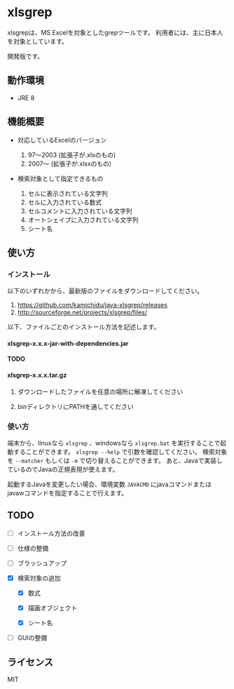 xlsgrep
========================================================================================================================
xlsgrepは、MS Excelを対象としたgrepツールです。
利用者には、主に日本人を対象としています。

開発版です。


動作環境
------------------------------------------------------------------------------------------------------------------------
* JRE 8


機能概要
------------------------------------------------------------------------------------------------------------------------
* 対応しているExcelのバージョン

    1. 97～2003 (拡張子が.xlsのもの)
    1. 2007～   (拡張子が.xlsxのもの)

* 検索対象として指定できるもの

    1. セルに表示されている文字列
    1. セルに入力されている数式
    1. セルコメントに入力されている文字列
    1. オートシェイプに入力されている文字列
    1. シート名


使い方
------------------------------------------------------------------------------------------------------------------------

### インストール

以下のいずれかから、最新版のファイルをダウンロードしてください。

1. https://github.com/kamichidu/java-xlsgrep/releases
1. http://sourceforge.net/projects/xlsgrep/files/

以下、ファイルごとのインストール方法を記述します。

#### xlsgrep-x.x.x-jar-with-dependencies.jar

**TODO**

#### xlsgrep-x.x.x.tar.gz

1. ダウンロードしたファイルを任意の場所に解凍してください

1. binディレクトリにPATHを通してください


### 使い方

端末から、linuxなら `xlsgrep` 、windowsなら `xlsgrep.bat` を実行することで起動することができます。
`xlsgrep --help` で引数を確認してください。
検索対象を `--matcher` もしくは `-m` で切り替えることができます。
あと、Javaで実装しているのでJavaの正規表現が使えます。

起動するJavaを変更したい場合、環境変数 `JAVACMD` にjavaコマンドまたはjavawコマンドを指定することで行えます。


TODO
------------------------------------------------------------------------------------------------------------------------
* [ ] インストール方法の改善

* [ ] 仕様の整備

* [ ] ブラッシュアップ

* [x] 検索対象の追加

    * [x] 数式

    * [x] 描画オブジェクト

    * [x] シート名

* [ ] GUIの整備


ライセンス
------------------------------------------------------------------------------------------------------------------------
MIT
